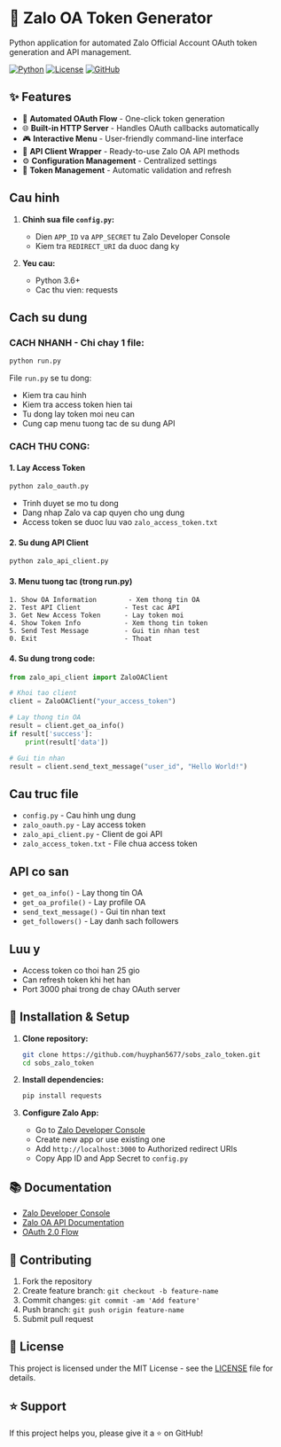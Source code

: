 # 🚀 Zalo OA Token Generator

Python application for automated Zalo Official Account OAuth token generation and API management.

[![Python](https://img.shields.io/badge/Python-3.6%2B-blue.svg)](https://python.org)
[![License](https://img.shields.io/badge/License-MIT-green.svg)](LICENSE)
[![GitHub](https://img.shields.io/badge/GitHub-sobs__zalo__token-black.svg)](https://github.com/huyphan5677/sobs_zalo_token.git)

## ✨ Features

- 🔐 **Automated OAuth Flow** - One-click token generation
- 🌐 **Built-in HTTP Server** - Handles OAuth callbacks automatically  
- 🎮 **Interactive Menu** - User-friendly command-line interface
- 📝 **API Client Wrapper** - Ready-to-use Zalo OA API methods
- ⚙️ **Configuration Management** - Centralized settings
- 🔄 **Token Management** - Automatic validation and refresh

## Cau hinh

1. **Chinh sua file `config.py`:**
   - Dien `APP_ID` va `APP_SECRET` tu Zalo Developer Console
   - Kiem tra `REDIRECT_URI` da duoc dang ky

2. **Yeu cau:**
   - Python 3.6+
   - Cac thu vien: requests

## Cach su dung

### CACH NHANH - Chi chay 1 file:

```bash
python run.py
```

File `run.py` se tu dong:
- Kiem tra cau hinh
- Kiem tra access token hien tai
- Tu dong lay token moi neu can
- Cung cap menu tuong tac de su dung API

### CACH THU CONG:

#### 1. Lay Access Token

```bash
python zalo_oauth.py
```

- Trinh duyet se mo tu dong
- Dang nhap Zalo va cap quyen cho ung dung
- Access token se duoc luu vao `zalo_access_token.txt`

#### 2. Su dung API Client

```bash
python zalo_api_client.py
```

#### 3. Menu tuong tac (trong run.py)

```
1. Show OA Information        - Xem thong tin OA
2. Test API Client           - Test cac API
3. Get New Access Token      - Lay token moi
4. Show Token Info           - Xem thong tin token
5. Send Test Message         - Gui tin nhan test
0. Exit                      - Thoat
```

#### 4. Su dung trong code:

```python
from zalo_api_client import ZaloOAClient

# Khoi tao client
client = ZaloOAClient("your_access_token")

# Lay thong tin OA
result = client.get_oa_info()
if result['success']:
    print(result['data'])

# Gui tin nhan
result = client.send_text_message("user_id", "Hello World!")
```

## Cau truc file

- `config.py` - Cau hinh ung dung
- `zalo_oauth.py` - Lay access token
- `zalo_api_client.py` - Client de goi API
- `zalo_access_token.txt` - File chua access token

## API co san

- `get_oa_info()` - Lay thong tin OA
- `get_oa_profile()` - Lay profile OA
- `send_text_message()` - Gui tin nhan text
- `get_followers()` - Lay danh sach followers

## Luu y

- Access token co thoi han 25 gio
- Can refresh token khi het han
- Port 3000 phai trong de chay OAuth server

## 🔧 Installation & Setup

1. **Clone repository:**
   ```bash
   git clone https://github.com/huyphan5677/sobs_zalo_token.git
   cd sobs_zalo_token
   ```

2. **Install dependencies:**
   ```bash
   pip install requests
   ```

3. **Configure Zalo App:**
   - Go to [Zalo Developer Console](https://developers.zalo.me)
   - Create new app or use existing one
   - Add `http://localhost:3000` to Authorized redirect URIs
   - Copy App ID and App Secret to `config.py`

## 📚 Documentation

- [Zalo Developer Console](https://developers.zalo.me)
- [Zalo OA API Documentation](https://developers.zalo.me/docs)
- [OAuth 2.0 Flow](https://developers.zalo.me/docs/api/official-account-api/oauth)

## 🤝 Contributing

1. Fork the repository
2. Create feature branch: `git checkout -b feature-name`
3. Commit changes: `git commit -am 'Add feature'`
4. Push branch: `git push origin feature-name`
5. Submit pull request

## 📄 License

This project is licensed under the MIT License - see the [LICENSE](LICENSE) file for details.

## ⭐ Support

If this project helps you, please give it a ⭐ on GitHub!